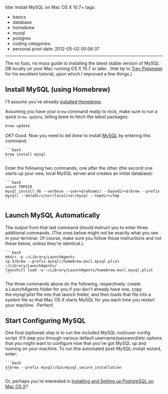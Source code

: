 title: Install MySQL on Mac OS X 10.7+
tags:
  - basics
  - database
  - homebrew
  - mysql
  - postgres
  - coding
categories:
  - personal pivot
date: 2012-05-02 00:06:37
---

The no fuss, no muss guide to installing the latest stable version of MySQL DB locally on your Mac running OS X 10.7 or later.  (Hat tip to [Trey Piepmeier](http://solutions.trey.cc/2010/02/28/installing-mysql-on-snow-leopard-using-homebrew/ "Trey Piepmeier") for his excellent tutorial, upon which I improved a few things.)

## Install MySQL (using Homebrew)

I'll assume you've already [installed Homebrew](/install-homebrew-on-mac-os-x-10-7 "Install Homebrew on Mac OS X 10.7+").

Assuming you have your `brew` command ready to rock, make sure to run a quick `brew update`, telling brew to fetch the latest packages:
```bash Update brew to ensure you have the latest library of packages (install scripts):
brew update
```

OK? Good. Now you need to tell _brew_ to install [MySQL](http://www.mysql.com/ "MySQL") by entering this command:

    ```bash
    brew install mysql
    ```

Enter the following two commands, one after the other (the second one starts up your new, local MySQL server and creates an initial database):

    ```bash
    unset TMPDIR
    mysql_install_db --verbose --user=$(whoami) --basedir=$(brew --prefix mysql) --datadir=/usr/local/var/mysql --tmpdir=/tmp
    ```

## Launch MySQL Automatically

The output from that last command should instruct you to enter three additional commands. (The ones below might not be exactly what you see in your terminal. Of course, make sure you follow those instructions and not these below, unless they're identical.):

    ```bash
    mkdir -p ~/Library/LaunchAgents
    cp $(brew --prefix mysql)/homebrew.mxcl.mysql.plist ~/Library/LaunchAgents/
    launchctl load -w ~/Library/LaunchAgents/homebrew.mxcl.mysql.plist
    ```

The three commands above do the following, respectively: create a _LaunchAgents_ folder for you if you don't already have one, copy the _mysql.plist_ file into that launch folder, and then loads that file into a system file so that Mac OS X starts MySQL for you each time you restart your machine.  Perfect!

## Start Configuring MySQL

One final (optional) step is to run the included MySQL root/user config script. It'll step you through various default username/password/etc options that you might want to configure now that you've got MySQL up and running on your machine. To run this automated post-MySQL-install wizard, enter:

    ```bash
    $(brew --prefix mysql)/bin/mysql_secure_installation
    ```

Or, perhaps you're interested in [Installing and Setting up PostgreSQL on Mac OS X](/how-to-install-postgresql-os-x-mac-rails-3-heroku "Installing and Setting up PostgreSQL on Mac OS X")?